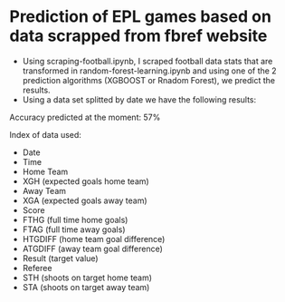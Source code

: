 # Prediction of EPL games based on data scrapped from fbref website
- Using scraping-football.ipynb, I scraped football data stats that are transformed in random-forest-learning.ipynb and using one of the 2 prediction algorithms (XGBOOST or Rnadom Forest), we predict the results.
- Using a data set splitted by date we have the following results:

Accuracy predicted at the moment: 57% 

Index of data used:
- Date
- Time
- Home Team
- XGH (expected goals home team)
- Away Team
- XGA (expected goals away team)
- Score
- FTHG (full time home goals)
- FTAG (full time away goals)
- HTGDIFF (home team goal difference)
- ATGDIFF (away team goal difference)
- Result (target value)
- Referee
- STH (shoots on target home team)
- STA (shoots on target away team)
